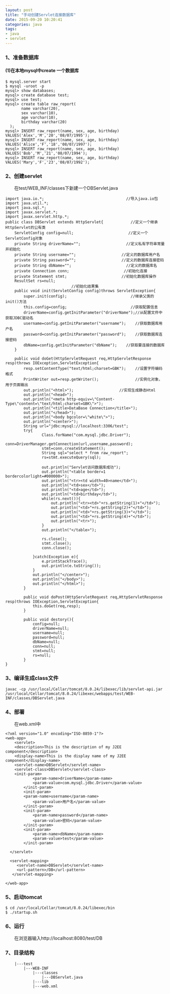```yaml
---
layout: post
title: "手动创建Servlet连接数据库"
date: 2015-09-20 10:20:41
categories: java
tags:
- java
- servlet
---
```

### 1、准备数据库
#### (1)在本地mysql中create 一个数据库
	$ mysql.server start
	$ mysql -uroot -p
	mysql> show databases;
	mysql> create database test;
	mysql> use test;
	mysql> create table raw_report(
	       name varchar(20),
	       sex varchar(10),
	       age varchar(10),
	       birthday varchar(20)
	  );
	mysql> INSERT raw_report(name, sex, age, birthday) VALUES('Alex','M','20','08/07/1995');
	mysql> INSERT raw_report(name, sex, age, birthday) VALUES('Alice','F','18','08/07/1997');
	mysql> INSERT raw_report(name, sex, age, birthday) VALUES('Bob','M','21','08/07/1994');
	mysql> INSERT raw_report(name, sex, age, birthday) VALUES('Mary','F','23','08/07/1992');


### 2、创建servlet
　　在test/WEB_INF/classes下新建一个DBServlet.java

	import java.io.*;                                    //导入java.io包
	import java.util.*;
	import java.sql.*;
	import javax.servlet.*;
	import javax.servlet.http.*;
	public class DBServlet extends HttpServlet{            //定义一个继承HttpServlet的公有类
		ServletConfig config=null;                        //定义一个ServletConfig对象
		private String driverName="";                    //定义私有字符串常量并初始化
		private String username="";                    //定义的数据库用户名
		private String password="";                    //定义的数据库连接密码
		private String dbName="";                        //定义的数据库名
		private Connection conn;                        //初始化连接
		private Statement stmt;                        //初始化数据库操作
		ResultSet rs=null;   
		                         //初始化结果集
		public void init(ServletConfig config)throws ServletException{
			super.init(config);                            //继承父类的init()方法
			this.config=config;                            //获取配置信息
			driverName=config.getInitParameter("driverName");//从配置文件中获取JDBC驱动名
			username=config.getInitParameter("username");    //获取数据库用户名
			password=config.getInitParameter("password");    //获取数据库连接密码
			dbName=config.getInitParameter("dbName");    //获取要连接的数据库
	    }

	    public void doGet(HttpServletRequest req,HttpServletResponse resp)throws IOException,ServletException{
	        resp.setContentType("text/html;charset=GBK");    //设置字符编码格式
	        PrintWriter out=resp.getWriter();                //实例化对象，用于页面输出
			out.println("<html>");                    //实现生成静态Html
			out.println("<head>");
			out.println("<meta http-equiv=\"Content-Type\"content=\"text/html;charset=GBK\">");
			out.println("<title>DataBase Connection</title>");
			out.println("</head>");
			out.println("<body bgcolor=\"white\">");
			out.println("<center>");
			String url="jdbc:mysql://localhost:3306/test";
			try{
	                Class.forName("com.mysql.jdbc.Driver");
					conn=DriverManager.getConnection(url,username,password);
					stmt=conn.createStatement();
					String sql="select * from raw_report";
					rs=stmt.executeQuery(sql);

					out.println("Servlet访问数据库成功");
					out.println("<table border=1 bordercolorlight=#000000>");
					out.println("<tr><td width=40>name</td>");
					out.println("<td>sex</td>");
					out.println("<td>age</td>");
					out.println("<td>birthday</td>");
					while(rs.next()){
					 	out.println("<tr><td>"+rs.getString(1)+"</td>");
					 	out.println("<td>"+rs.getString(2)+"</td>");
					 	out.println("<td>"+rs.getString(3)+"</td>");
					 	out.println("<td>"+rs.getString(4)+"</td>");
					 	out.println("<tr>");
					}
					out.println("</table>");
					
					rs.close();
					stmt.close();
					conn.close();    
	                   
	            }catch(Exception e){
	                e.printStackTrace();
	                out.println(e.toString());    
	            }
	            out.println("</center>");
	            out.println("</body>");
	            out.println("</html>");
	        }

	        public void doPost(HttpServletRequest req,HttpServletResponse resp)throws IOException,ServletException{
	            this.doGet(req,resp);
	        }
	        
	        public void destory(){
                config=null;
                driverName=null;
                username=null;
                password=null;
                dbName=null;
                conn=null;
                stmt=null;
                rs=null;
	        }
	}

### 3、编译生成class文件

	javac -cp /usr/local/Cellar/tomcat/8.0.24/libexec/lib/servlet-api.jar /usr/local/Cellar/tomcat/8.0.24/libexec/webapps/test/WEB-INF/classes/DBServlet.java

### 4、部署
　　在web.xml中

	<?xml version="1.0" encoding="ISO-8859-1"?>
	<web-app>
	    <servlet>
	    <description>This is the description of my J2EE component</description>
	    <display-name>This is the display name of my J2EE component</display-name>
	    <servlet-name>DBServlet</servlet-name>
	    <servlet-class>DBServlet</servlet-class>
	    <init-param>
	            <param-name>driverName</param-name>
	            <param-value>com.mysql.jdbc.Driver</param-value>
	        </init-param>
	        <init-param>
	        <param-name>username</param-name>            
	            <param-value>用户名</param-value>                
	        </init-param>
	        <init-param>
	            <param-name>password</param-name>        
	            <param-value>密码</param-value>                
	        </init-param>
	        <init-param>
	            <param-name>dbName</param-name>    
	            <param-value>test</param-value>    
	        </init-param>

	  </servlet>

	  <servlet-mapping>
	     <servlet-name>DBServlet</servlet-name>
	     <url-pattern>/DB</url-pattern>
	   </servlet-mapping>

	</web-app>
    

### 5、启动tomcat

	$ cd /usr/local/Cellar/tomcat/8.0.24/libexec/bin
	$ ./startup.sh	

### 6、运行
　　在浏览器输入http://localhost:8080/test/DB

### 7、目录结构
		|---test
			|---WEB-INF
				|---classes
					|---DBServlet.java
				|---lib
				|---web.xml
			
